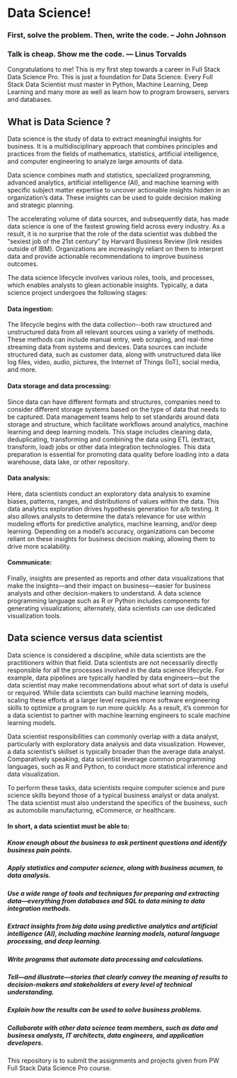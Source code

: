 # Data Science! 

### First, solve the problem. Then, write the code. – John Johnson

### Talk is cheap. Show me the code. ― Linus Torvalds

Congratulations to me! This is my first step towards a career in Full Stack Data Science Pro.
This is just a foundation for Data Science. Every Full Stack Data Scientist must master in Python, Machine Learning, Deep Learning and many more as well as learn how to program browsers, servers and databases.

## What is Data Science ?

Data science is the study of data to extract meaningful insights for business. It is a multidisciplinary approach that combines principles and practices from the fields of mathematics, statistics, artificial intelligence, and computer engineering to analyze large amounts of data.

Data science combines math and statistics, specialized programming, advanced analytics, artificial intelligence (AI), and machine learning with specific subject matter expertise to uncover actionable insights hidden in an organization’s data. These insights can be used to guide decision making and strategic planning.

The accelerating volume of data sources, and subsequently data, has made data science is one of the fastest growing field across every industry. As a result, it is no surprise that the role of the data scientist was dubbed the “sexiest job of the 21st century” by Harvard Business Review (link resides outside of IBM). Organizations are increasingly reliant on them to interpret data and provide actionable recommendations to improve business outcomes.

The data science lifecycle involves various roles, tools, and processes, which enables analysts to glean actionable insights. Typically, a data science project undergoes the following stages:

#### Data ingestion: 
The lifecycle begins with the data collection--both raw structured and unstructured data from all relevant sources using a variety of methods. These methods can include manual entry, web scraping, and real-time streaming data from systems and devices. Data sources can include structured data, such as customer data, along with unstructured data like log files, video, audio, pictures, the Internet of Things (IoT), social media, and more.

#### Data storage and data processing: 
Since data can have different formats and structures, companies need to consider different storage systems based on the type of data that needs to be captured. Data management teams help to set standards around data storage and structure, which facilitate workflows around analytics, machine learning and deep learning models. This stage includes cleaning data, deduplicating, transforming and combining the data using ETL (extract, transform, load) jobs or other data integration technologies. This data preparation is essential for promoting data quality before loading into a data warehouse, data lake, or other repository.

#### Data analysis: 
Here, data scientists conduct an exploratory data analysis to examine biases, patterns, ranges, and distributions of values within the data. This data analytics exploration drives hypothesis generation for a/b testing. It also allows analysts to determine the data’s relevance for use within modeling efforts for predictive analytics, machine learning, and/or deep learning. Depending on a model’s accuracy, organizations can become reliant on these insights for business decision making, allowing them to drive more scalability.

#### Communicate: 
Finally, insights are presented as reports and other data visualizations that make the insights—and their impact on business—easier for business analysts and other decision-makers to understand. A data science programming language such as R or Python includes components for generating visualizations; alternately, data scientists can use dedicated visualization tools.


## Data science versus data scientist

Data science is considered a discipline, while data scientists are the practitioners within that field. Data scientists are not necessarily directly responsible for all the processes involved in the data science lifecycle. For example, data pipelines are typically handled by data engineers—but the data scientist may make recommendations about what sort of data is useful or required. While data scientists can build machine learning models, scaling these efforts at a larger level requires more software engineering skills to optimize a program to run more quickly. As a result, it’s common for a data scientist to partner with machine learning engineers to scale machine learning models.

Data scientist responsibilities can commonly overlap with a data analyst, particularly with exploratory data analysis and data visualization. However, a data scientist’s skillset is typically broader than the average data analyst. Comparatively speaking, data scientist leverage common programming languages, such as R and Python, to conduct more statistical inference and data visualization.

To perform these tasks, data scientists require computer science and pure science skills beyond those of a typical business analyst or data analyst. The data scientist must also understand the specifics of the business, such as automobile manufacturing, eCommerce, or healthcare.

#### In short, a data scientist must be able to:

##### Know enough about the business to ask pertinent questions and identify business pain points.
##### Apply statistics and computer science, along with business acumen, to data analysis.
##### Use a wide range of tools and techniques for preparing and extracting data—everything from databases and SQL to data mining to data integration methods.
##### Extract insights from big data using predictive analytics and artificial intelligence (AI), including machine learning models, natural language processing, and deep learning.
##### Write programs that automate data processing and calculations.
##### Tell—and illustrate—stories that clearly convey the meaning of results to decision-makers and stakeholders at every level of technical understanding.
##### Explain how the results can be used to solve business problems.
##### Collaborate with other data science team members, such as data and business analysts, IT architects, data engineers, and application developers.



This repository is to submit the assignments and projects given from PW Full Stack Data Science Pro course.

